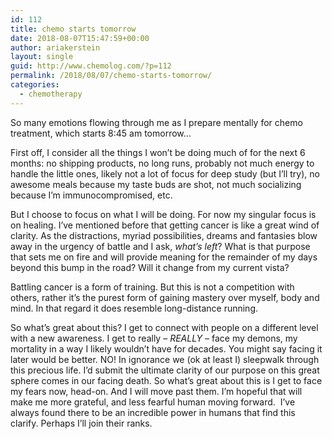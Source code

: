 ```yaml
---
id: 112
title: chemo starts tomorrow
date: 2018-08-07T15:47:59+00:00
author: ariakerstein
layout: single
guid: http://www.chemolog.com/?p=112
permalink: /2018/08/07/chemo-starts-tomorrow/
categories:
  - chemotherapy
---
```

So many emotions flowing through me as I prepare mentally for chemo treatment, which starts 8:45 am tomorrow&#8230;

<!--more-->First off, I consider all the things I won&#8217;t be doing much of for the next 6 months: no shipping products, no long runs, probably not much energy to handle the little ones, likely not a lot of focus for deep study (but I&#8217;ll try), no awesome meals because my taste buds are shot, not much socializing because I&#8217;m immunocompromised, etc.

But I choose to focus on what I will be doing. For now my singular focus is on healing. I&#8217;ve mentioned before that getting cancer is like a great wind of clarity. As the distractions, myriad possibilities, dreams and fantasies blow away in the urgency of battle and I ask, _what&#8217;s left_? What is that purpose that sets me on fire and will provide meaning for the remainder of my days beyond this bump in the road? Will it change from my current vista?

Battling cancer is a form of training. But this is not a competition with others, rather it&#8217;s the purest form of gaining mastery over myself, body and mind. In that regard it does resemble long-distance running.

So what&#8217;s great about this? I get to connect with people on a different level with a new awareness. I get to really &#8211; _REALLY_ &#8211; face my demons, my mortality in a way I likely wouldn&#8217;t have for decades. You might say facing it later would be better. NO! In ignorance we (ok at least I) sleepwalk through this precious life. I&#8217;d submit the ultimate clarity of our purpose on this great sphere comes in our facing death. So what&#8217;s great about this is I get to face my fears now, head-on. And I will move past them. I&#8217;m hopeful that will make me more grateful, and less fearful human moving forward.  I&#8217;ve always found there to be an incredible power in humans that find this clarify. Perhaps I&#8217;ll join their ranks.